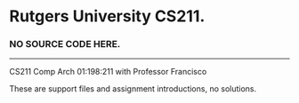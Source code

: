 # Rutgers University CS211. 
### NO SOURCE CODE HERE.
***
CS211 Comp Arch 01:198:211 with Professor Francisco 

These are support files and assignment introductions, no solutions.
